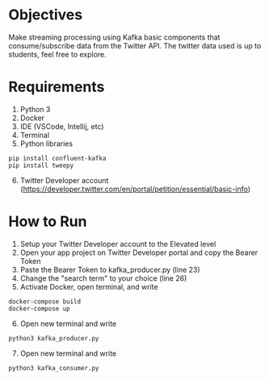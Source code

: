 # Objectives
Make streaming processing using Kafka basic components that consume/subscribe data from the Twitter API. The twitter data used is up to students, feel free to explore.

# Requirements
1. Python 3
2. Docker
3. IDE (VSCode, Intellij, etc)
4. Terminal
5. Python libraries
```
pip install confluent-kafka
pip install tweepy
```
6. Twitter Developer account (https://developer.twitter.com/en/portal/petition/essential/basic-info)

# How to Run
1. Setup your Twitter Developer account to the Elevated level
2. Open your app project on Twitter Developer portal and copy the Bearer Token
3. Paste the Bearer Token to kafka_producer.py (line 23)
4. Change the "search term" to your choice (line 26)
5. Activate Docker, open terminal, and write
```
docker-compose build
docker-compose up
```
6. Open new terminal and write
```
python3 kafka_producer.py
```
7. Open new terminal and write
```
python3 kafka_consumer.py
```

